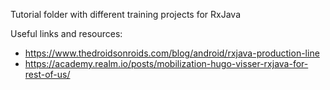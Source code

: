 Tutorial folder with different training projects for RxJava


Useful links and resources:
- https://www.thedroidsonroids.com/blog/android/rxjava-production-line
- https://academy.realm.io/posts/mobilization-hugo-visser-rxjava-for-rest-of-us/

